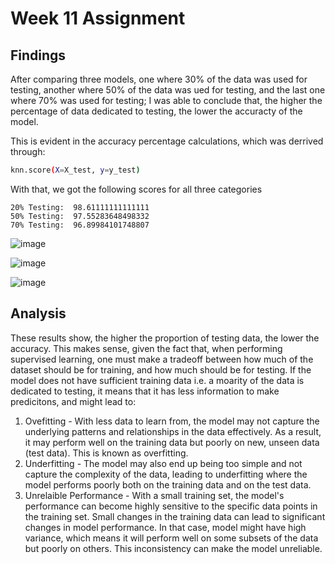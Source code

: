# Week 11 Assignment
## Findings
After comparing three models, one where 30% of the data was used for testing, another where 50% of the data was ued for testing, and the last one where 70% was used for testing; I was able to conclude that, the higher the percentage of data dedicated to testing, the lower the accuracty of the model.

This is evident in the accuracy percentage calculations, which was derrived through:
  ```bash
  knn.score(X=X_test, y=y_test)
  ```
With that, we got the following scores for all three categories
```plaintext
20% Testing:  98.61111111111111
50% Testing:  97.55283648498332
70% Testing:  96.89984101748807
```
![image](https://github.com/user-attachments/assets/0011096e-329d-42b1-ba65-5676855ff0ad)

![image](https://github.com/user-attachments/assets/d4c8d5bf-ba4b-40b3-85b0-bf1f9f42cda8)

![image](https://github.com/user-attachments/assets/cbfa9240-ff5b-4ca2-9344-dd4c053f4172)

## Analysis
These results show, the higher the proportion of testing data, the lower the accuracy.
This makes sense, given the fact that, when performing supervised learning, one must make a tradeoff between how much of the dataset should be for training, and how much should be for testing. If the model does not have sufficient training data i.e. a moarity of the data is dedicated to testing, it means that it has less information to make predicitons, and might lead to:
  1. Ovefitting - With less data to learn from, the model may not capture the underlying patterns and relationships in the data effectively. As a result, it may perform well on the training data but poorly on new, unseen data (test data). This is known as overfitting.
  2. Underfitting - The model may also end up being too simple and not capture the complexity of the data, leading to underfitting where the model performs poorly both on the training data and on the test data.
  3. Unrelaible Performance - With a small training set, the model's performance can become highly sensitive to the specific data points in the training set. Small changes in the training data can lead to significant changes in model performance. In that case, model might have high variance, which means it will perform well on some subsets of the data but poorly on others. This inconsistency can make the model unreliable.
